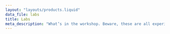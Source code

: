 ```yaml
---
layout: "layouts/products.liquid"
data_file: labs
title: Labs
meta_description: "What’s in the workshop. Beware, these are all experiments and playgrounds. Get in touch if you’re interested, but don’t rely on these sticking around."
---
```

